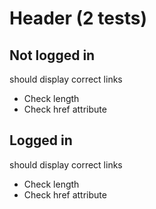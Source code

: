 # Header (2 tests)
## Not logged in
should display correct links
- Check length
- Check href attribute


## Logged in
should display correct links
- Check length
- Check href attribute